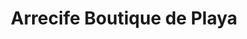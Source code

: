---
title: "Arrecife Boutique de Playa"
url: /san-isidro-de-el-general/arrecife-boutique-de-playa/
shop: ropa
---